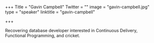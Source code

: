 +++
Title = "Gavin Campbell"
Twitter = ""
image = "gavin-campbell.jpg"
type = "speaker"
linktitle = "gavin-campbell"

+++

Recovering database developer interested in Continuous Delivery, Functional Programming, and cricket.
